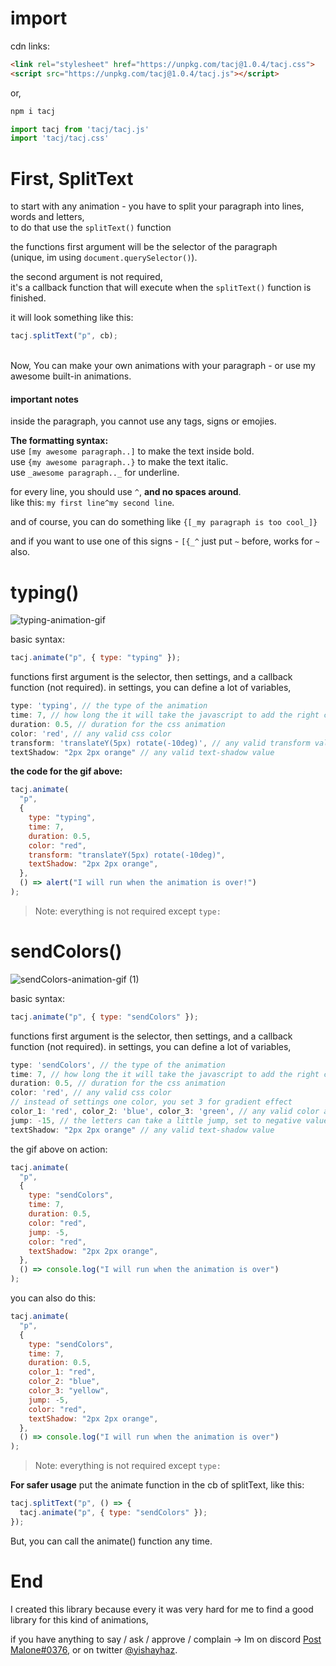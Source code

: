 # import

cdn links:
```html
<link rel="stylesheet" href="https://unpkg.com/tacj@1.0.4/tacj.css">
<script src="https://unpkg.com/tacj@1.0.4/tacj.js"></script>
```

or,

```javascript
npm i tacj

import tacj from 'tacj/tacj.js'
import 'tacj/tacj.css'
```

# First, SplitText

to start with any animation - you have to split your paragraph into lines, words and letters, <br/>
to do that use the `splitText()` function

the functions first argument will be the selector of the paragraph<br/>
(unique, im using `document.querySelector()`).

the second argument is not required,<br/>it's a callback function that will execute when the `splitText()` function is finished.

it will look something like this:

```javascript
tacj.splitText("p", cb);
```

<br/>
Now, You can make your own animations with your paragraph - or use my awesome built-in animations.

#### important notes

inside the paragraph, you cannot use any tags, signs or emojies.

**The formatting syntax:**<br/>
use `[my awesome paragraph..]` to make the text inside bold.<br/>
use `{my awesome paragraph..}` to make the text italic.</br>
use `_awesome paragraph.._` for underline.</br>

for every line, you should use `^`, **and no spaces around**.<br/>
like this: `my first line^my second line`.

and of course, you can do something like `{[_my paragraph is too cool_]}`

and if you want to use one of this signs - `[{_^` just put `~` before, works for `~` also.

# typing()

![typing-animation-gif](https://user-images.githubusercontent.com/50710472/139737136-937846ed-7e24-49a9-be43-4a1121d048bf.gif)

basic syntax:

```javascript
tacj.animate("p", { type: "typing" });
```

functions first argument is the selector, then settings, and a callback function (not required).
in settings, you can define a lot of variables,

```javascript
type: 'typing', // the type of the animation
time: 7, // how long the it will take the javascript to add the right classes to the html
duration: 0.5, // duration for the css animation
color: 'red', // any valid css color
transform: 'translateY(5px) rotate(-10deg)', // any valid transform value
textShadow: "2px 2px orange" // any valid text-shadow value
```

**the code for the gif above:**

```javascript
tacj.animate(
  "p",
  {
    type: "typing",
    time: 7,
    duration: 0.5,
    color: "red",
    transform: "translateY(5px) rotate(-10deg)",
    textShadow: "2px 2px orange",
  },
  () => alert("I will run when the animation is over!")
);
```

> Note: everything is not required except `type:`

# sendColors()

![sendColors-animation-gif (1)](https://user-images.githubusercontent.com/50710472/139739220-2e1b16a7-d91e-4aa8-88d2-c6545a8d7ffb.gif)

basic syntax:

```javascript
tacj.animate("p", { type: "sendColors" });
```

functions first argument is the selector, then settings, and a callback function (not required).
in settings, you can define a lot of variables,

```javascript
type: 'sendColors', // the type of the animation
time: 7, // how long the it will take the javascript to add the right classes to the html
duration: 0.5, // duration for the css animation
color: 'red', // any valid css color
// instead of settings one color, you set 3 for gradient effect
color_1: 'red', color_2: 'blue', color_3: 'green', // any valid color accepted
jump: -15, // the letters can take a little jump, set to negative value for it to go up
textShadow: "2px 2px orange" // any valid text-shadow value
```

the gif above on action:

```javascript
tacj.animate(
  "p",
  {
    type: "sendColors",
    time: 7,
    duration: 0.5,
    color: "red",
    jump: -5,
    color: "red",
    textShadow: "2px 2px orange",
  },
  () => console.log("I will run when the animation is over")
);
```

you can also do this:

```javascript
tacj.animate(
  "p",
  {
    type: "sendColors",
    time: 7,
    duration: 0.5,
    color_1: "red",
    color_2: "blue",
    color_3: "yellow",
    jump: -5,
    color: "red",
    textShadow: "2px 2px orange",
  },
  () => console.log("I will run when the animation is over")
);
```

> Note: everything is not required except `type:`

**For safer usage** put the animate function in the cb of splitText, like this:

```javascript
tacj.splitText("p", () => {
  tacj.animate("p", { type: "sendColors" });
});
```

But, you can call the animate() function any time.

# End

I created this library because every it was very hard for me to find a good library for this kind of animations,

if you have anything to say / ask / approve / complain ->
Im on discord [Post Malone#0376](https://discord.com/channels/me/484834908758605824), or on twitter [@yishayhaz](https://twitter.com/yishayhaz).
